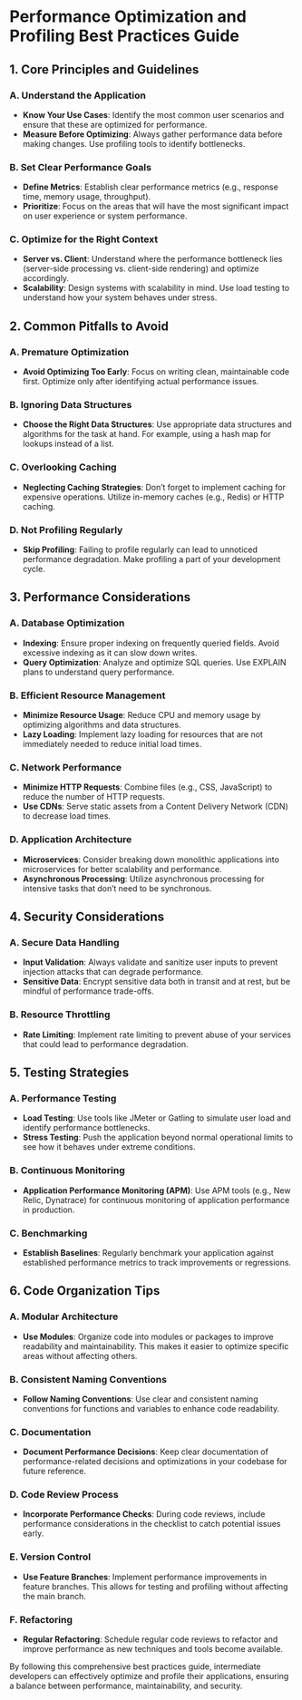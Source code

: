 # Performance Optimization and Profiling Best Practices Guide

## 1. Core Principles and Guidelines

### A. Understand the Application
- **Know Your Use Cases**: Identify the most common user scenarios and ensure that these are optimized for performance.
- **Measure Before Optimizing**: Always gather performance data before making changes. Use profiling tools to identify bottlenecks.

### B. Set Clear Performance Goals
- **Define Metrics**: Establish clear performance metrics (e.g., response time, memory usage, throughput).
- **Prioritize**: Focus on the areas that will have the most significant impact on user experience or system performance.

### C. Optimize for the Right Context
- **Server vs. Client**: Understand where the performance bottleneck lies (server-side processing vs. client-side rendering) and optimize accordingly.
- **Scalability**: Design systems with scalability in mind. Use load testing to understand how your system behaves under stress.

## 2. Common Pitfalls to Avoid

### A. Premature Optimization
- **Avoid Optimizing Too Early**: Focus on writing clean, maintainable code first. Optimize only after identifying actual performance issues.

### B. Ignoring Data Structures
- **Choose the Right Data Structures**: Use appropriate data structures and algorithms for the task at hand. For example, using a hash map for lookups instead of a list.

### C. Overlooking Caching
- **Neglecting Caching Strategies**: Don’t forget to implement caching for expensive operations. Utilize in-memory caches (e.g., Redis) or HTTP caching.

### D. Not Profiling Regularly
- **Skip Profiling**: Failing to profile regularly can lead to unnoticed performance degradation. Make profiling a part of your development cycle.

## 3. Performance Considerations

### A. Database Optimization
- **Indexing**: Ensure proper indexing on frequently queried fields. Avoid excessive indexing as it can slow down writes.
- **Query Optimization**: Analyze and optimize SQL queries. Use EXPLAIN plans to understand query performance.

### B. Efficient Resource Management
- **Minimize Resource Usage**: Reduce CPU and memory usage by optimizing algorithms and data structures.
- **Lazy Loading**: Implement lazy loading for resources that are not immediately needed to reduce initial load times.

### C. Network Performance
- **Minimize HTTP Requests**: Combine files (e.g., CSS, JavaScript) to reduce the number of HTTP requests.
- **Use CDNs**: Serve static assets from a Content Delivery Network (CDN) to decrease load times.

### D. Application Architecture
- **Microservices**: Consider breaking down monolithic applications into microservices for better scalability and performance.
- **Asynchronous Processing**: Utilize asynchronous processing for intensive tasks that don’t need to be synchronous.

## 4. Security Considerations

### A. Secure Data Handling
- **Input Validation**: Always validate and sanitize user inputs to prevent injection attacks that can degrade performance.
- **Sensitive Data**: Encrypt sensitive data both in transit and at rest, but be mindful of performance trade-offs.

### B. Resource Throttling
- **Rate Limiting**: Implement rate limiting to prevent abuse of your services that could lead to performance degradation.

## 5. Testing Strategies

### A. Performance Testing
- **Load Testing**: Use tools like JMeter or Gatling to simulate user load and identify performance bottlenecks.
- **Stress Testing**: Push the application beyond normal operational limits to see how it behaves under extreme conditions.

### B. Continuous Monitoring
- **Application Performance Monitoring (APM)**: Use APM tools (e.g., New Relic, Dynatrace) for continuous monitoring of application performance in production.

### C. Benchmarking
- **Establish Baselines**: Regularly benchmark your application against established performance metrics to track improvements or regressions.

## 6. Code Organization Tips

### A. Modular Architecture
- **Use Modules**: Organize code into modules or packages to improve readability and maintainability. This makes it easier to optimize specific areas without affecting others.

### B. Consistent Naming Conventions
- **Follow Naming Conventions**: Use clear and consistent naming conventions for functions and variables to enhance code readability.

### C. Documentation
- **Document Performance Decisions**: Keep clear documentation of performance-related decisions and optimizations in your codebase for future reference.

### D. Code Review Process
- **Incorporate Performance Checks**: During code reviews, include performance considerations in the checklist to catch potential issues early.

### E. Version Control
- **Use Feature Branches**: Implement performance improvements in feature branches. This allows for testing and profiling without affecting the main branch.

### F. Refactoring
- **Regular Refactoring**: Schedule regular code reviews to refactor and improve performance as new techniques and tools become available.

By following this comprehensive best practices guide, intermediate developers can effectively optimize and profile their applications, ensuring a balance between performance, maintainability, and security.